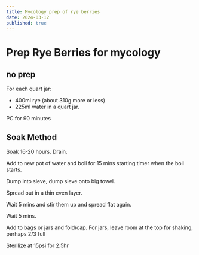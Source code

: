 ```yaml
---
title: Mycology prep of rye berries
date: 2024-03-12
published: true
---
```


# Prep Rye Berries for mycology



## no prep 

For each quart jar: 

* 400ml rye (about 310g more or less)
* 225ml water in a quart jar. 

PC for 90 minutes


## Soak Method

Soak 16-20 hours. Drain. 

Add to new pot of water and boil for 15 mins starting timer when the boil starts. 

Dump into sieve, dump sieve onto big towel. 

Spread out in a thin even layer. 

Wait 5 mins and stir them up and spread flat again. 

Wait 5 mins. 

Add to bags or jars and fold/cap. For jars, leave room at the top for shaking, perhaps 2/3 full

Sterilize at  15psi for 2.5hr


